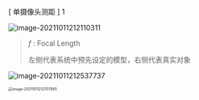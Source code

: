 [ 单摄像头测距 ] 1

![image-20211011212110311](C:\Users\Administrator.PC-202005242248\AppData\Roaming\Typora\typora-user-images\image-20211011212110311.png)

> $f$ : Focal Length
>
> 左侧代表系统中预先设定的模型，右侧代表真实对象



![image-20211011212537737](C:\Users\Administrator.PC-202005242248\AppData\Roaming\Typora\typora-user-images\image-20211011212537737.png)



<img src="C:\Users\Administrator.PC-202005242248\AppData\Roaming\Typora\typora-user-images\image-20211011212707845.png" alt="image-20211011212707845" style="zoom: 50%;" />

